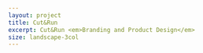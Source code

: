 ```yaml
---
layout: project
title: Cut&Run
excerpt: Cut&Run <em>Branding and Product Design</em>
size: landscape-3col
---
```


<script type="application/json" class="data">
{
	"noun": "Creative Director",
	"images": [{
		"src": "/assets/img/cut-and-run/landscape-3col.alt-logo.png",
		"size": "landscape-3col"
	},{
		"src": "/assets/img/cut-and-run/landscape-3col.belt-foil.png",
		"size": "landscape-3col"
	},{
		"src": "/assets/img/cut-and-run/landscape-3col.belt-press.png",
		"size": "landscape-3col"
	},{
		"src": "/assets/img/cut-and-run/landscape-3col.pattern.png",
		"size": "landscape-3col"
	},{
		"src": "/assets/img/cut-and-run/landscape-3col.supreme-rip.png",
		"size": "landscape-3col"
	},{
		"src": "/assets/img/cut-and-run/landscape-4col.photo.jpg",
		"size": "landscape-4col"
	},{
		"src": "/assets/img/cut-and-run/portrait-2col.journal.png",
		"size": "portrait-2col"
	},{
		"src": "/assets/img/cut-and-run/portrait-2col.packaging.png",
		"size": "portrait-2col"
	},{
		"src": "/assets/img/cut-and-run/square-2col.proudly-nz-made.png",
		"size": "square-2col"
	},{
		"src": "/assets/img/cut-and-run/square-3col.photo.jpg",
		"size": "square-3col"
	}]
}
</script>